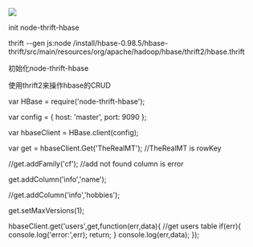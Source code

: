 
![](http://dailyjs.com/images/posts/nodehbase.png)

init node-thrift-hbase

thrift --gen js:node /install/hbase-0.98.5/hbase-thrift/src/main/resources/org/apache/hadoop/hbase/thrift2/hbase.thrift

初始化node-thrift-hbase

使用thrift2来操作hbase的CRUD


var HBase = require('node-thrift-hbase');

var config = {
    host: 'master',
    port: 9090
};

var hbaseClient = HBase.client(config);

var get = hbaseClient.Get('TheRealMT');    //TheRealMT is rowKey

//get.addFamily('cf');  //add not found column is error

get.addColumn('info','name');

//get.addColumn('info','hobbies');

get.setMaxVersions(1);

hbaseClient.get('users',get,function(err,data){ //get users table
    if(err){
        console.log('error:',err);
        return;
    }
    console.log(err,data);
});